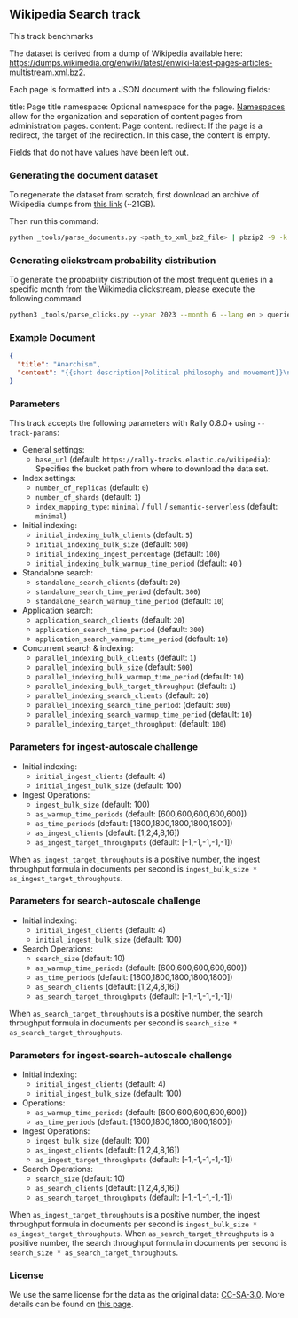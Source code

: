 ## Wikipedia Search track

This track benchmarks

The dataset is derived from a dump of Wikipedia available here:
https://dumps.wikimedia.org/enwiki/latest/enwiki-latest-pages-articles-multistream.xml.bz2.

Each page is formatted into a JSON document with the following fields:

title: Page title
namespace: Optional namespace for the page. [Namespaces](https://en.wikipedia.org/wiki/Wikipedia:Namespace) allow for the organization and separation of content pages from administration pages.
content: Page content.
redirect: If the page is a redirect, the target of the redirection. In this case, the content is empty.

Fields that do not have values have been left out.

### Generating the document dataset

To regenerate the dataset from scratch, first download an archive
of Wikipedia dumps from [this link](https://dumps.wikimedia.org/enwiki/latest/enwiki-latest-pages-articles-multistream.xml.bz2) (~21GB).

Then run this command:

```bash
python _tools/parse_documents.py <path_to_xml_bz2_file> | pbzip2 -9 -k -m2000 > pages.json.bz2
```

### Generating clickstream probability distribution

To generate the probability distribution of the most frequent queries in a specific month from the Wikimedia clickstream, please execute the following command

```bash
python3 _tools/parse_clicks.py --year 2023 --month 6 --lang en > queries.csv
```

### Example Document

```json
{
  "title": "Anarchism",
  "content": "{{short description|Political philosophy and movement}}\n{{other uses}}\n{{redirect2|Anarchist|Anarchists|other uses|Anarchist (disambiguation)}}\n{{distinguish|Anarchy}}\n{{good article}}\n{{pp-semi-indef}}\n{{use British English|date=August 2021}}\n{{use dmy dates|date=August 2021}}\n{{Use shortened footnotes|date=May 2023}}\n{{anarchism sidebar}}\n{{basic forms of government}}\n\n'''Anarchism''' is a [[political philosophy]] and [[Political movement|movement]] that is skeptical of all justifications for [[authority]] and seeks to abolish the [[institutions]] it claims maintain unnecessary [[coercion]] and [[Social hierarchy|hierarchy]], typically including [[government]]s,<ref name=\":0\">{{Cite book |title=The Desk Encyclopedia of World History |publisher=[[Oxford University Press]] |year=2006 |isbn=978-0-7394-7809-7 |editor-last=Wright |editor-first=Edmund |location=New York |pages=20\u201321}}</ref> [[State (polity)|nation states]],{{sfn|Suissa|2019b|ps=: \"...as many anarchists have stressed, it is not government as such that they find objectionable, but the hierarchical forms of government associated with the nation state.\"}} [[law]] and [[law enforcement]],<ref name=\":0\" /> and [[capitalism]]. Anarchism advocates for the replacement of the state with [[Stateless society|stateless societies]] or other forms of [[Free association (communism and anarchism)|free associations]]. As a historically [[left-wing]] movement, this reading of anarchism is placed on the [[Far-left politics|farthest left]] of the [[political spectrum]], usually described as the [[libertarian]] wing of the [[socialist movement]] ([ ..."
}
```

### Parameters

This track accepts the following parameters with Rally 0.8.0+ using `--track-params`:
- General settings:
  - `base_url` (default: `https://rally-tracks.elastic.co/wikipedia`): Specifies the bucket path from where to download the data set.
- Index settings:
  - `number_of_replicas` (default: `0`)
  - `number_of_shards` (default: `1`)
  - `index_mapping_type`: `minimal` / `full` / `semantic-serverless` (default: `minimal`)
- Initial indexing:
  - `initial_indexing_bulk_clients` (default: `5`)
  - `initial_indexing_bulk_size` (default: `500`)
  - `initial_indexing_ingest_percentage` (default: `100`)
  - `initial_indexing_bulk_warmup_time_period` (default: `40` )
- Standalone search:
  - `standalone_search_clients` (default: `20`)
  - `standalone_search_time_period` (default: `300`)
  - `standalone_search_warmup_time_period` (default: `10`)
- Application search:
  - `application_search_clients` (default: `20`)
  - `application_search_time_period` (default: `300`)
  - `application_search_warmup_time_period` (default: `10`)
- Concurrent search & indexing:
  - `parallel_indexing_bulk_clients` (default: `1`)
  - `parallel_indexing_bulk_size` (default: `500`)
  - `parallel_indexing_bulk_warmup_time_period` (default: `10`)
  - `parallel_indexing_bulk_target_throughput` (default: `1`)
  - `parallel_indexing_search_clients` (default: `20`)
  - `parallel_indexing_search_time_period`: (default: `300`)
  - `parallel_indexing_search_warmup_time_period` (default: `10`)
  - `parallel_indexing_target_throughput`: (default: `100`)

### Parameters for ingest-autoscale challenge

- Initial indexing:
  - `initial_ingest_clients` (default: 4)
  - `initial_ingest_bulk_size` (default: 100)
- Ingest Operations:
  - `ingest_bulk_size` (default: 100)
  - `as_warmup_time_periods` (default: [600,600,600,600,600])
  - `as_time_periods` (default: [1800,1800,1800,1800,1800])
  - `as_ingest_clients` (default: [1,2,4,8,16])
  - `as_ingest_target_throughputs` (default: [-1,-1,-1,-1,-1])

When `as_ingest_target_throughputs` is a positive number, the ingest throughput formula in documents per second is `ingest_bulk_size * as_ingest_target_throughputs`.

### Parameters for search-autoscale challenge

- Initial indexing:
  - `initial_ingest_clients` (default: 4)
  - `initial_ingest_bulk_size` (default: 100)
- Search Operations:
  - `search_size` (default: 10)
  - `as_warmup_time_periods` (default: [600,600,600,600,600])
  - `as_time_periods` (default: [1800,1800,1800,1800,1800])
  - `as_search_clients` (default: [1,2,4,8,16])
  - `as_search_target_throughputs` (default: [-1,-1,-1,-1,-1])

When `as_search_target_throughputs` is a positive number, the search throughput formula in documents per second is `search_size * as_search_target_throughputs`.

### Parameters for ingest-search-autoscale challenge

- Initial indexing:
  - `initial_ingest_clients` (default: 4)
  - `initial_ingest_bulk_size` (default: 100)
- Operations:
  - `as_warmup_time_periods` (default: [600,600,600,600,600])
  - `as_time_periods` (default: [1800,1800,1800,1800,1800])
- Ingest Operations:
  - `ingest_bulk_size` (default: 100)
  - `as_ingest_clients` (default: [1,2,4,8,16])
  - `as_ingest_target_throughputs` (default: [-1,-1,-1,-1,-1])
- Search Operations:
  - `search_size` (default: 10)
  - `as_search_clients` (default: [1,2,4,8,16])
  - `as_search_target_throughputs` (default: [-1,-1,-1,-1,-1])

When `as_ingest_target_throughputs` is a positive number, the ingest throughput formula in documents per second is `ingest_bulk_size * as_ingest_target_throughputs`.
When `as_search_target_throughputs` is a positive number, the search throughput formula in documents per second is `search_size * as_search_target_throughputs`.

### License

We use the same license for the data as the original data: [CC-SA-3.0](http://creativecommons.org/licenses/by-sa/3.0/).
More details can be found on [this page](https://en.wikipedia.org/wiki/Wikipedia:Copyrights).
